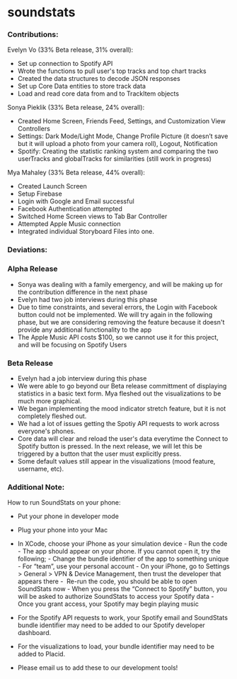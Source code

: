 # soundstats
### Contributions:
Evelyn Vo (33% Beta release, 31% overall):
- Set up connection to Spotify API
- Wrote the functions to pull user's top tracks and top chart tracks
- Created the data structures to decode JSON responses
- Set up Core Data entities to store track data
- Load and read core data from and to TrackItem objects

Sonya Pieklik (33% Beta release, 24% overall):
- Created Home Screen, Friends Feed, Settings, and Customization View Controllers
- Settings: Dark Mode/Light Mode, Change Profile Picture (it doesn’t save but it will upload a photo from your camera roll), Logout, Notification
- Spotify: Creating the statistic ranking system and comparing the two userTracks and globalTracks for similarities (still work in progress)

Mya Mahaley (33% Beta release, 44% overall):
- Created Launch Screen
- Setup Firebase
- Login with Google and Email successful
- Facebook Authentication attempted
- Switched Home Screen views to Tab Bar Controller
- Attempted Apple Music connection
- Integrated individual Storyboard Files into one.
    
### Deviations:
### Alpha Release
- Sonya was dealing with a family emergency, and will be making up for the contribution difference in the next phase
- Evelyn had two job interviews during this phase
- Due to time constraints, and several errors, the Login with Facebook button could not be implemented. We will try again in the following phase, but we are considering removing the feature because it doesn't provide any additional functionality to the app
- The Apple Music API costs $100, so we cannot use it for this project, and will be focusing on Spotify Users


### Beta Release
- Evelyn had a job interview during this phase
- We were able to go beyond our Beta release committment of displaying statistics in a basic text form. Mya fleshed out the visualizations
to be much more graphical.
- We began implementing the mood indicator stretch feature, but it is not completely fleshed out.
- We had a lot of issues getting the Spotiy API requests to work across everyone's phones.
- Core data will clear and reload the user's data everytime the Connect to Spotify button is pressed. In the next release, we will let this be triggered by a button that the user must explicitly press.
- Some default values still appear in the visualizations (mood feature, username, etc).


### Additional Note:
How to run SoundStats on your phone:
- Put your phone in developer mode
- Plug your phone into your Mac
- In XCode, choose your iPhone as your simulation device
    - Run the code
    - The app should appear on your phone. If you cannot open it, try the following;
        -  Change the bundle identifier of the app to something unique
        -  For “team”, use your personal account
        -  On your iPhone, go to Settings > General > VPN & Device Management, then trust the developer that appears there
        -  Re-run the code, you should be able to open SoundStats now
        -  When you press the “Connect to Spotify” button, you will be asked to authorize SoundStats to access your Spotify data 
        -   Once you grant access, your Spotify may begin playing music

- For the Spotify API requests to work, your Spotify email and SoundStats bundle identifier may need to be added to our Spotify developer dashboard.
- For the visualizations to load, your bundle identifier may need to be added to Placid. 
- Please email us to add these to our development tools!

